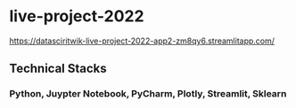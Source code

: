 # live-project-2022
https://datasciritwik-live-project-2022-app2-zm8qy6.streamlitapp.com/
## Technical Stacks
### Python, Juypter Notebook, PyCharm, Plotly, Streamlit, Sklearn
